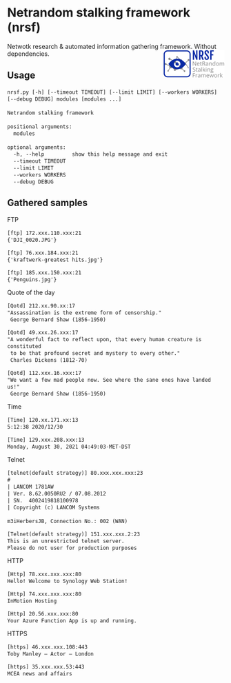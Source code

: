 # Netrandom stalking framework (nrsf)

Netwotk research & automated information gathering framework. Without dependencies.
<img src="logo.png" align="right"></img>

## Usage

```
nrsf.py [-h] [--timeout TIMEOUT] [--limit LIMIT] [--workers WORKERS] [--debug DEBUG] modules [modules ...]

Netrandom stalking framework

positional arguments:
  modules

optional arguments:
  -h, --help         show this help message and exit
  --timeout TIMEOUT
  --limit LIMIT
  --workers WORKERS
  --debug DEBUG
```

## Gathered samples

FTP

```
[ftp] 172.xxx.110.xxx:21
{'DJI_0020.JPG'}
```

```
[ftp] 76.xxx.184.xxx:21
{'kraftwerk-greatest hits.jpg'}
```

```
[ftp] 185.xxx.150.xxx:21
{'Penguins.jpg'}
```

Quote of the day

```
[Qotd] 212.xx.90.xx:17
"Assassination is the extreme form of censorship."
 George Bernard Shaw (1856-1950)
```

```
[Qotd] 49.xxx.26.xxx:17
"A wonderful fact to reflect upon, that every human creature is constituted
 to be that profound secret and mystery to every other."
 Charles Dickens (1812-70)
```

```
[Qotd] 112.xxx.16.xxx:17
"We want a few mad people now. See where the sane ones have landed us!"
 George Bernard Shaw (1856-1950)
```

Time

```
[Time] 120.xx.171.xx:13
5:12:38 2020/12/30
```

```
[Time] 129.xxx.208.xxx:13
Monday, August 30, 2021 04:49:03-MET-DST
```

Telnet

```
[telnet(default strategy)] 80.xxx.xxx.xxx:23                                 
#
| LANCOM 1781AW                                                             
| Ver. 8.62.0050RU2 / 07.08.2012
| SN.  4002419818100978                                                     
| Copyright (c) LANCOM Systems
                                                                            
m3iHerbersJB, Connection No.: 002 (WAN)
```

```
[Telnet(default strategy)] 151.xxx.xxx.2:23
This is an unrestricted telnet server.
Please do not user for production purposes
```

HTTP

```
[Http] 78.xxx.xxx.xxx:80
Hello! Welcome to Synology Web Station!
```

```
[Http] 74.xxx.xxx.xxx:80
InMotion Hosting
```

```
[Http] 20.56.xxx.xxx:80
Your Azure Function App is up and running.
```

HTTPS

```
[https] 46.xxx.xxx.108:443
Toby Manley – Actor – London
```

```
[https] 35.xxx.xxx.53:443
MCEA news and affairs
```
